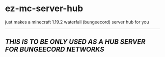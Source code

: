 # ez-mc-server-hub
just makes a minecraft 1.19.2 waterfall (bungeecord) server hub for you

---
## *THIS IS TO BE ONLY USED AS A HUB SERVER FOR BUNGEECORD NETWORKS*

```wget 